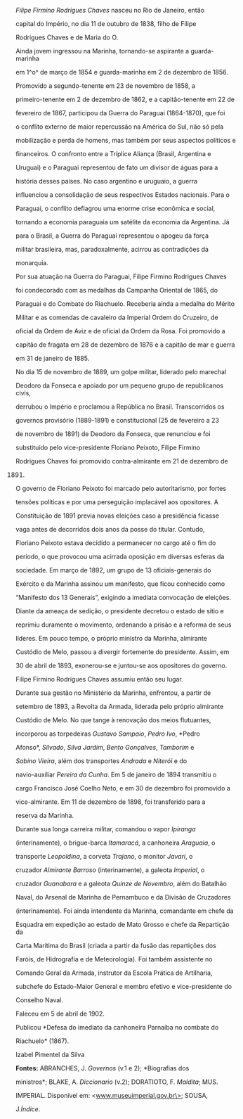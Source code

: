 

*Filipe Firmino Rodrigues Chaves* nasceu no Rio de Janeiro, então

capital do Império, no dia 11 de outubro de 1838, filho de Filipe

Rodrigues Chaves e de Maria do O.



Ainda jovem ingressou na Marinha, tornando-se aspirante a guarda-marinha

em 1^o^ de março de 1854 e guarda-marinha em 2 de dezembro de 1856.

Promovido a segundo-tenente em 23 de novembro de 1858, a

primeiro-tenente em 2 de dezembro de 1862, e a capitão-tenente em 22 de

fevereiro de 1867, participou da Guerra do Paraguai (1864-1870), que foi

o conflito externo de maior repercussão na América do Sul, não só pela

mobilização e perda de homens, mas também por seus aspectos políticos e

financeiros. O confronto entre a Tríplice Aliança (Brasil, Argentina e

Uruguai) e o Paraguai representou de fato um divisor de águas para a

história desses países. No caso argentino e uruguaio, a guerra

influenciou a consolidação de seus respectivos Estados nacionais. Para o

Paraguai, o conflito deflagrou uma enorme crise econômica e social,

tornando a economia paraguaia um satélite da economia da Argentina. Já

para o Brasil, a Guerra do Paraguai representou o apogeu da força

militar brasileira, mas, paradoxalmente, acirrou as contradições da

monarquia.



Por sua atuação na Guerra do Paraguai, Filipe Firmino Rodrigues Chaves

foi condecorado com as medalhas da Campanha Oriental de 1865, do

Paraguai e do Combate do Riachuelo. Receberia ainda a medalha do Mérito

Militar e as comendas de cavaleiro da Imperial Ordem do Cruzeiro, de

oficial da Ordem de Aviz e de oficial da Ordem da Rosa. Foi promovido a

capitão de fragata em 28 de dezembro de 1876 e a capitão de mar e guerra

em 31 de janeiro de 1885.



No dia 15 de novembro de 1889, um golpe militar, liderado pelo marechal

Deodoro da Fonseca e apoiado por um pequeno grupo de republicanos civis,

derrubou o Império e proclamou a República no Brasil. Transcorridos os

governos provisório (1889-1891) e constitucional (25 de fevereiro a 23

de novembro de 1891) de Deodoro da Fonseca, que renunciou e foi

substituído pelo vice-presidente Floriano Peixoto, Filipe Firmino

Rodrigues Chaves foi promovido contra-almirante em 21 de dezembro de

1891.



O governo de Floriano Peixoto foi marcado pelo autoritarismo, por fortes

tensões políticas e por uma perseguição implacável aos opositores. A

Constituição de 1891 previa novas eleições caso a presidência ficasse

vaga antes de decorridos dois anos da posse do titular. Contudo,

Floriano Peixoto estava decidido a permanecer no cargo até o fim do

período, o que provocou uma acirrada oposição em diversas esferas da

sociedade. Em março de 1892, um grupo de 13 oficiais-generais do

Exército e da Marinha assinou um manifesto, que ficou conhecido como

“Manifesto dos 13 Generais”, exigindo a imediata convocação de eleições.

Diante da ameaça de sedição, o presidente decretou o estado de sítio e

reprimiu duramente o movimento, ordenando a prisão e a reforma de seus

líderes. Em pouco tempo, o próprio ministro da Marinha, almirante

Custódio de Melo, passou a divergir fortemente do presidente. Assim, em

30 de abril de 1893, exonerou-se e juntou-se aos opositores do governo.

Filipe Firmino Rodrigues Chaves assumiu então seu lugar.



Durante sua gestão no Ministério da Marinha, enfrentou, a partir de

setembro de 1893, a Revolta da Armada, liderada pelo próprio almirante

Custódio de Melo. No que tange à renovação dos meios flutuantes,

incorporou as torpedeiras *Gustavo Sampaio*, *Pedro Ivo*, *Pedro

Afonso*, *Silvado*, *Silva Jardim*, *Bento Gonçalves*, *Tamborim* e

*Sabino Vieira*, além dos transportes *Andrada* e *Niterói* e do

navio-auxiliar *Pereira da Cunha*. Em 5 de janeiro de 1894 transmitiu o

cargo Francisco José Coelho Neto, e em 30 de dezembro foi promovido a

vice-almirante. Em 11 de dezembro de 1898, foi transferido para a

reserva da Marinha.



Durante sua longa carreira militar, comandou o vapor *Ipiranga*

(interinamente), o brigue-barca *Itamaracá*, a canhoneira *Araguaia*, o

transporte *Leopoldina*, a corveta *Trajano*, o monitor *Javari*, o

cruzador *Almirante Barroso* (interinamente), a galeota *Imperial*, o

cruzador *Guanabara* e a galeota *Quinze de Novembro*, além do Batalhão

Naval, do Arsenal de Marinha de Pernambuco e da Divisão de Cruzadores

(interinamente). Foi ainda intendente da Marinha, comandante em chefe da

Esquadra em expedição ao estado de Mato Grosso e chefe da Repartição da

Carta Marítima do Brasil (criada a partir da fusão das repartições dos

Faróis, de Hidrografia e de Meteorologia). Foi também assistente no

Comando Geral da Armada, instrutor da Escola Prática de Artilharia,

subchefe do Estado-Maior General e membro efetivo e vice-presidente do

Conselho Naval.



Faleceu em 5 de abril de 1902.



Publicou *Defesa do imediato da canhoneira Parnaíba no combate do

Riachuelo* (1867).



Izabel Pimentel da Silva



**Fontes:** ABRANCHES, J. *Governos* (v.1 e 2); *Biografias dos

ministros*; BLAKE, A. *Diccionario* (v.2); DORATIOTO, F. *Maldita*; MUS.

IMPERIAL. Disponível em: \<www.museuimperial.gov.br\>; SOUSA,

J.*Índice*.

